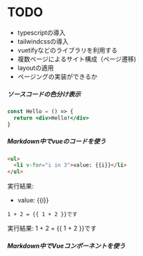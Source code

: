 # TODO

- typescriptの導入
- tailwindcssの導入
- vuetifyなどのライブラリを利用する
- 複数ページによるサイト構成（ページ遷移)
- layoutの適用
- ページングの実装ができるか

##### ソースコードの色分け表示

```jsx
const Hello = () => {
  return <div>Hello!</div>
}
```

##### Markdown中でvueのコードを使う

```html
<ul>
  <li v-for="i in 3">value: {{i}}</li>
</ul>
```
実行結果:
<ul>
  <li v-for="i in 3">value: {{i}}</li>
</ul>

```
1 + 2 = {{ 1 + 2 }}です
```

実行結果:
1 + 2 = {{ 1 + 2 }}です

##### Markdown中でVueコンポーネントを使う
<HelloComponent/>
